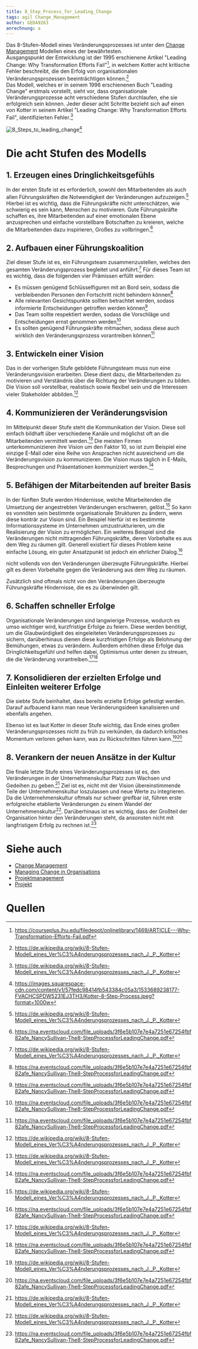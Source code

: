 ```yaml
---
title: 8_Step_Process_for_Leading_Change
tags: agil Change_Management
author: GEDA9263
anrechnung: a
---
```


Das 8-Stufen-Modell eines Veränderungsprozesses ist unter den [Change Management](https://github.com/ManagingProjectsSuccessfully/ManagingProjectsSuccessfully.github.io/blob/main/kb/Change_Management.md) Modellen eines der bewährtesten.  
Ausgangspunkt der Entwicklung ist der 1995 erschienene Artikel "Leading Change: Why Transformation Efforts Fail"[^4], in welchem Kotter acht kritische Fehler beschreibt, die den Erfolg von organisationalen Veränderungsprozessen beeinträchtigen können.[^1]  
Das Modell, welches er in seinem 1996 erschienenen Buch "Leading Change" erstmals vorstellt, sieht vor, dass organisationale Veränderungsprozesse acht verschiedene Stufen durchlaufen, ehe sie erfolgreich sein können. Jeder dieser acht Schritte bezieht sich auf einen von Kotter in seinem Artikel "Leading Change: Why Transformation Efforts Fail", identifizierten Fehler.[^1]

![8_Steps_to_leading_change](8_Step_Process_for_Leading_Change/Kotter-8-Step-Process.jpeg)[^2]

# Die acht Stufen des Modells
## 1. Erzeugen eines Dringlichkeitsgefühls
In der ersten Stufe ist es erforderlich, sowohl den Mitarbeitenden als auch allen Führungskräften die Notwendigkeit der Veränderungen aufzuzeigen.[^1] Hierbei ist es wichtig, dass die Führungskräfte nicht unterschätzen, wie schwierig es sein kann, Menschen zu motivieren. Gute Führungskräfte schaffen es, ihre Mitarbeitenden auf einer emotionalen Ebene anzusprechen und einfache vorstellbare Botschaften zu kreieren, welche die Mitarbeitenden dazu inspirieren, Großes zu vollbringen.[^3]
## 2. Aufbauen einer Führungskoalition  
Ziel dieser Stufe ist es, ein Führungsteam zusammenzustellen, welches den gesamten Veränderungsprozess begleitet und anführt.[^1] Für dieses Team ist es wichtig, dass die folgenden vier Prämissen erfüllt werden:

- Es müssen genügend Schlüsselfiguren mit an Bord sein, sodass die verbleibenden Personen den Fortschritt nicht behindern können[^3]
- Alle relevanten Gesichtspunkte sollten betrachtet werden, sodass informierte Entscheidungen getroffen werden können[^3]
- Das Team sollte respektiert werden, sodass die Vorschläge und Entscheidungen ernst genommen werden[^3]
- Es sollten genügend Führungskräfte mitmachen, sodass diese auch wirklich den Veränderungsprozess vorantreiben können[^3]

## 3. Entwickeln einer Vision
Das in der vorherigen Stufe gebildete Führungsteam muss nun eine Veränderungsvision erarbeiten. Diese dient dazu, die Mitarbeitenden zu motivieren und Verständnis über die Richtung der Veränderungen zu bilden. Die Vision soll vorstellbar, realistisch sowie flexibel sein und die Interessen vieler Stakeholder abbilden.[^1]
## 4. Kommunizieren der Veränderungsvision
Im Mittelpunkt dieser Stufe steht die Kommunikation der Vision. Diese soll einfach bildhaft über verschiedene Kanäle und möglichst oft an die Mitarbeitenden vermittelt werden.[^1] Die meisten Firmen unterkommunizieren ihre Vision um den Faktor 10, so ist zum Beispiel eine einzige E-Mail oder eine Reihe von Ansprachen nicht ausreichend um die Veränderungsvision zu kommunizieren. Die Vision muss täglich in E-Mails, Besprechungen und Präsentationen kommuniziert werden.[^3]
## 5. Befähigen der Mitarbeitenden auf breiter Basis
In der fünften Stufe werden Hindernisse, welche Mitarbeitenden die Umsetzung der angestrebten Veränderungen erschweren, gelöst.[^1] So kann es vonnöten sein bestimmte organisationale Strukturen zu ändern, wenn diese konträr zur Vision sind. Ein Beispiel hierfür ist es bestimmte Informationssysteme im Unternehmen umzustrukturieren, um die Realisierung der Vision zu ermöglichen. Ein weiteres Beispiel sind die Veränderungen nicht mittragenden Führungskräfte, deren Vorbehalte es aus dem Weg zu räumen gilt. 
Generell existiert für dieses Problem keine einfache Lösung, ein guter Ansatzpunkt ist jedoch ein ehrlicher Dialog.[^3]

nicht vollends von den Veränderungen überzeugte Führungskräfte. Hierbei gilt es deren Vorbehalte gegen die Veränderung aus dem Weg zu räumen.

Zusätzlich sind oftmals nicht von den Veränderungen überzeugte Führungskräfte Hindernisse, die es zu überwinden gilt. 
## 6. Schaffen schneller Erfolge
Organisationale Veränderungen sind langwierige Prozesse, wodurch es umso wichtiger wird, kurzfristige Erfolge zu feiern. Diese werden benötigt, um die Glaubwürdigkeit des eingeleiteten Veränderungsprozesses zu sichern, darüberhinaus dienen diese kurzfristigen Erfolge als Belohnung der Bemühungen, etwas zu verändern. Außerdem erhöhen diese Erfolge das Dringlichkeitsgefühl und helfen dabei, Optimismus unter denen zu streuen, die die Veränderung vorantreiben.[^1][^3]
## 7. Konsolidieren der erzielten Erfolge und Einleiten weiterer Erfolge
Die siebte Stufe beinhaltet, dass bereits erzielte Erfolge gefestigt werden. Darauf aufbauend kann man neue Veränderungsideen kanalisieren und ebenfalls angehen. 

Ebenso ist es laut Kotter in dieser Stufe wichtig, das Ende eines großen Veränderungsprozesses nicht zu früh zu verkünden, da dadurch kritisches Momentum verloren gehen kann, was zu Rückschritten führen kann.[^1][^3]
## 8. Verankern der neuen Ansätze in der Kultur
Die finale letzte Stufe eines Veränderungsprozesses ist es, den Veränderungen in der Unternehmenskultur Platz zum Wachsen und Gedeihen zu geben.[^1] Ziel ist es, nicht mit der Vision übereinstimmende Teile der Unternehmenskultur loszulassen und neue Werte zu integrieren. Da die Unternehmenskultur oftmals nur schwer greifbar ist, führen erste erfolgreiche etablierte Veränderungen zu einem Wandel der Unternehmenskultur[^1]. Darüberhinaus ist es wichtig, dass der Großteil der Organisation hinter den Veränderungen steht, da ansonsten nicht mit langfristigem Erfolg zu rechnen ist.[^3]

# Siehe auch

* [Change Management](https://github.com/ManagingProjectsSuccessfully/ManagingProjectsSuccessfully.github.io/blob/main/kb/Change_Management.md)
* [Managing Change in Organisations](https://github.com/ManagingProjectsSuccessfully/ManagingProjectsSuccessfully.github.io/blob/main/kb/Managing_Change_in_Organisations.md)
* [Projektmanagement](https://github.com/ManagingProjectsSuccessfully/ManagingProjectsSuccessfully.github.io/blob/main/kb/Projektmanagement.md)
* [Projekt](https://github.com/ManagingProjectsSuccessfully/ManagingProjectsSuccessfully.github.io/blob/main/kb/Projekt.md)


# Quellen

[^1]: https://de.wikipedia.org/wiki/8-Stufen-Modell_eines_Ver%C3%A4nderungsprozesses_nach_J._P._Kotter
[^2]: https://images.squarespace-cdn.com/content/v1/57fedc98414fb543384c05a3/1533689238177-FVACHCSPDW5231EJ3TH3/Kotter-8-Step-Process.jpeg?format=1000w
[^3]: https://na.eventscloud.com/file_uploads/3f6e5b107e7e4a7251e67254fbf82afe_NancySullivan-The8-StepProcessforLeadingChange.pdf
[^4]: https://courseplus.jhu.edu/filedepot/onlinelibrary/1469/ARTICLE---Why-Transformation-Efforts-Fail.pdf


